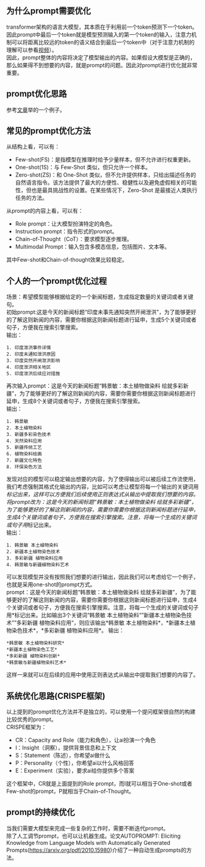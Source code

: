 ## 为什么prompt需要优化  
transformer架构的语言大模型，其本质在于利用前一个token预测下一个token。因此prompt中最后一个token就是模型预测输入的第一个token的输入，注意力机制可以将距离比较远的token的语义结合到最后一个token中（对于注意力机制的理解可以参看[视频](https://www.bilibili.com/video/BV13z421U7cs/?spm_id_from=333.1387.collection.video_card.click&vd_source=d82de55cfde970cdf86016bef2c6de4e)）。  
因此，prompt整体的内容将决定了模型输出的内容。如果假设大模型是正确的，那么如果得不到想要的内容，就是prompt的问题。因此对prompt进行优化就非常重要。  

## prompt优化思路
参考[文章](https://zhuanlan.zhihu.com/p/670552915)举的一个例子。  

## 常见的prompt优化方法
从结构上看，可以有：  
- Few-shot(FS)：是指模型在推理时给予少量样本，但不允许进行权重更新。
- One-shot(1S)：与 Few-Shot 类似，但只允许一个样本。
- Zero-shot(ZS)：和 One-Shot 类似，但不允许提供样本，只给出描述任务的自然语言指令。该方法提供了最大的方便性、稳健性以及避免虚假相关的可能性，但也是最具挑战性的设置。在某些情况下，Zero-Shot 是最接近人类执行任务的方法。  

从prompt的内容上看，可以有：
- Role prompt：让大模型扮演特定的角色。  
- Instruction prompt：指令形式的prompt。
- Chain-of-Thought（CoT）：要求模型逐步推理。
- Multimodal Prompt：输入包含多模态信息，包括图片、文本等。   

其中Few-shot和Chain-of-thought效果比较稳定。

## 个人的一个prompt优化过程
场景：希望模型能够根据给定的一个新闻标题，生成指定数量的关键词或者关键句。  
初始prompt:这是今天的新闻标题“印度未事先通知突然开闸泄洪”，为了能够更好的了解这则新闻的内容，需要你根据这则新闻标题进行延申，生成5个关键词或者句子，方便我在搜索引擎搜索。  
输出：
```
1. 印度泄洪事件详情
2. 印度未通知泄洪原因
3. 印度突然开闸泄洪影响
4. 印度泄洪相关地区
5. 印度泄洪后续应对措施
```
再次输入prompt：这是今天的新闻标题“韩景敏：本土植物做染料 绘就多彩新疆”，为了能够更好的了解这则新闻的内容，需要你需要你根据这则新闻标题进行延申，生成8个关键词或者句子，方便我在搜索引擎搜索。  
输出：
```
1. 韩景敏
2. 本土植物染料
3. 新疆多彩染色技术
4. 天然染料应用
5. 新疆传统工艺
6. 植物染料绘画
7. 新疆文化特色
8. 环保染色方法
```
发现对应的模型可以稳定输出想要的内容，为了使得输出可以被后续工作流使用，我们考虑强制其格式化输出的内容，比如可以考虑让模型将每一个输出的关键词用*标记出来，这样可以方便我们后续使用正则表达式从输出中提取我们想要的内容。  
将prompt改为：这是今天的新闻标题“韩景敏：本土植物做染料 绘就多彩新疆”，为了能够更好的了解这则新闻的内容，需要你需要你根据这则新闻标题进行延申，生成4个关键词或者句子，方便我在搜索引擎搜索。注意，将每一个生成的关键词或句子用*标记出来。  
输出：  
```
1. 韩景敏 本土植物染料
2. 新疆本土植物染色技术
3. 多彩新疆 植物染料应用
4. 韩景敏与新疆植物染料艺术
```
可以发现模型并没有按照我们想要的进行输出，因此我们可以考虑给它一个例子，也就是采用one-shot的prompt方式。   
prompt：这是今天的新闻标题“韩景敏：本土植物做染料 绘就多彩新疆”，为了能够更好的了解这则新闻的内容，需要你需要你根据这则新闻标题进行延申，生成4个关键词或者句子，方便我在搜索引擎搜索。注意，将每一个生成的关键词或句子用*标记出来。比如输出3个关键词“韩景敏 本土植物染料“”新疆本土植物染色技术””多彩新疆 植物染料应用“，则应该输出\*韩景敏 本土植物染料\*，\*新疆本土植物染色技术\*，\*多彩新疆 植物染料应用\*。
输出：
```
*韩景敏 本土植物染料研究*
*新疆本土植物染色工艺*
*多彩新疆 植物染料创新*
*韩景敏与新疆植物染料艺术*
```
这样一来就可以在后续的应用中使用正则表达式从输出中提取我们想要的内容了。  

## 系统优化思路(CRISPE框架)

以上提到的prompt优化方法并不是独立的，可以使用一个提问框架很自然的构建比较优秀的prompt。  
CRISPE框架为：  
- CR：Capacity and Role（能力和角色），让ai扮演一个角色
- I：Insight（洞察），提供背景信息和上下文
- S：Statement（陈述），你希望ai做什么
- P：Personality（个性），你希望ai以什么风格回答
- E：Experiment（实验），要求ai给你提供多个答案

这个框架中，CR就是上面提到的Role prompt，而I就可以相当于One-shot或者Few-shot的prompt，P就相当于Chain-of-Thought。  

## prompt的持续优化
当我们需要大模型来完成一些复杂的工作时，需要不断迭代prompt。  
除了人工调节prompt，也可以让机器生成。论文AUTOPROMPT: Eliciting Knowledge from Language Models
 with Automatically Generated Prompts(https://arxiv.org/pdf/2010.15980)介绍了一种自动生成prompts的方法。